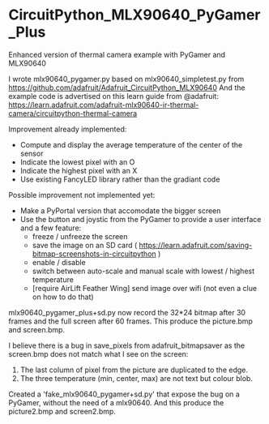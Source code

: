 # CircuitPython_MLX90640_PyGamer_Plus
Enhanced version of thermal camera example with PyGamer and MLX90640


I wrote mlx90640_pygamer.py based on mlx90640_simpletest.py from https://github.com/adafruit/Adafruit_CircuitPython_MLX90640
And the example code is advertised on this learn guide from @adafruit: https://learn.adafruit.com/adafruit-mlx90640-ir-thermal-camera/circuitpython-thermal-camera

Improvement already implemented:
* Compute and display the average temperature of the center of the sensor
* Indicate the lowest pixel with an O
* Indicate the highest pixel with an X
* Use existing FancyLED library rather than the gradiant code

Possible improvement not implemented yet:
* Make a PyPortal version that accomodate the bigger screen
* Use the button and joystic from the PyGamer to provide a user interface and a few feature:
   * freeze / unfreeze the screen
   * save the image on an SD card ( https://learn.adafruit.com/saving-bitmap-screenshots-in-circuitpython )
   * enable / disable 
   * switch between auto-scale and manual scale with lowest / highest temperature
   * [require AirLift Feather Wing] send image over wifi (not even a clue on how to do that)

mlx90640_pygamer_plus+sd.py now record the 32*24 bitmap after 30 frames and the full screen after 60 frames.
This produce the picture.bmp and screen.bmp.

I believe there is a bug in save_pixels from adafruit_bitmapsaver as the screen.bmp does not match what I see on the screen:
1) The last column of pixel from the picture are duplicated to the edge.
2) The three temperature (min, center, max) are not text but colour blob.

Created a 'fake_mlx90640_pygamer+sd.py' that expose the bug on a PyGamer, without the need of a mlx90640. And this produce the picture2.bmp and screen2.bmp.

